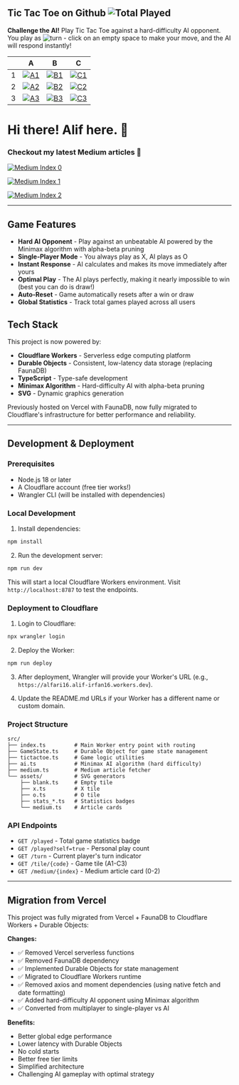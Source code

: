 ## Tic Tac Toe on Github  ![Total Played](https://alfari16.alif-irfan16.workers.dev/played)

**Challenge the AI!** Play Tic Tac Toe against a hard-difficulty AI opponent. You play as ![turn](https://alfari16.alif-irfan16.workers.dev/turn) - click on an empty space to make your move, and the AI will respond instantly!

|     | A                                                                                                          | B                                                                                                          | C                                                                                                          |
| --- | ---------------------------------------------------------------------------------------------------------- | ---------------------------------------------------------------------------------------------------------- | ---------------------------------------------------------------------------------------------------------- |
| 1   | <a href="https://alfari16.alif-irfan16.workers.dev/tile/A1"><img src="https://alfari16.alif-irfan16.workers.dev/tile/A1" alt="A1"></a> | <a href="https://alfari16.alif-irfan16.workers.dev/tile/B1"><img src="https://alfari16.alif-irfan16.workers.dev/tile/B1" alt="B1"></a> | <a href="https://alfari16.alif-irfan16.workers.dev/tile/C1"><img src="https://alfari16.alif-irfan16.workers.dev/tile/C1" alt="C1"></a> |
| 2   | <a href="https://alfari16.alif-irfan16.workers.dev/tile/A2"><img src="https://alfari16.alif-irfan16.workers.dev/tile/A2" alt="A2"></a> | <a href="https://alfari16.alif-irfan16.workers.dev/tile/B2"><img src="https://alfari16.alif-irfan16.workers.dev/tile/B2" alt="B2"></a> | <a href="https://alfari16.alif-irfan16.workers.dev/tile/C2"><img src="https://alfari16.alif-irfan16.workers.dev/tile/C2" alt="C2"></a> |
| 3   | <a href="https://alfari16.alif-irfan16.workers.dev/tile/A3"><img src="https://alfari16.alif-irfan16.workers.dev/tile/A3" alt="A3"></a> | <a href="https://alfari16.alif-irfan16.workers.dev/tile/B3"><img src="https://alfari16.alif-irfan16.workers.dev/tile/B3" alt="B3"></a> | <a href="https://alfari16.alif-irfan16.workers.dev/tile/C3"><img src="https://alfari16.alif-irfan16.workers.dev/tile/C3" alt="C3"></a> |


# Hi there! Alif here. :wave:

### Checkout my latest Medium articles :bookmark_tabs:

<a target="_blank" href="https://alfari16.alif-irfan16.workers.dev/medium/0"><img src="https://alfari16.alif-irfan16.workers.dev/medium/0" alt="Medium Index 0"></a>

<a target="_blank" href="https://alfari16.alif-irfan16.workers.dev/medium/1"><img src="https://alfari16.alif-irfan16.workers.dev/medium/1" alt="Medium Index 1"></a>

<a target="_blank" href="https://alfari16.alif-irfan16.workers.dev/medium/2"><img src="https://alfari16.alif-irfan16.workers.dev/medium/2" alt="Medium Index 2"></a>

---

## Game Features

- **Hard AI Opponent** - Play against an unbeatable AI powered by the Minimax algorithm with alpha-beta pruning
- **Single-Player Mode** - You always play as X, AI plays as O
- **Instant Response** - AI calculates and makes its move immediately after yours
- **Optimal Play** - The AI plays perfectly, making it nearly impossible to win (best you can do is draw!)
- **Auto-Reset** - Game automatically resets after a win or draw
- **Global Statistics** - Track total games played across all users

## Tech Stack

This project is now powered by:
- **Cloudflare Workers** - Serverless edge computing platform
- **Durable Objects** - Consistent, low-latency data storage (replacing FaunaDB)
- **TypeScript** - Type-safe development
- **Minimax Algorithm** - Hard-difficulty AI with alpha-beta pruning
- **SVG** - Dynamic graphics generation

Previously hosted on Vercel with FaunaDB, now fully migrated to Cloudflare's infrastructure for better performance and reliability.

---

## Development & Deployment

### Prerequisites

- Node.js 18 or later
- A Cloudflare account (free tier works!)
- Wrangler CLI (will be installed with dependencies)

### Local Development

1. Install dependencies:
```bash
npm install
```

2. Run the development server:
```bash
npm run dev
```

This will start a local Cloudflare Workers environment. Visit `http://localhost:8787` to test the endpoints.

### Deployment to Cloudflare

1. Login to Cloudflare:
```bash
npx wrangler login
```

2. Deploy the Worker:
```bash
npm run deploy
```

3. After deployment, Wrangler will provide your Worker's URL (e.g., `https://alfari16.alif-irfan16.workers.dev`).

4. Update the README.md URLs if your Worker has a different name or custom domain.

### Project Structure

```
src/
├── index.ts         # Main Worker entry point with routing
├── GameState.ts     # Durable Object for game state management
├── tictactoe.ts     # Game logic utilities
├── ai.ts            # Minimax AI algorithm (hard difficulty)
├── medium.ts        # Medium article fetcher
└── assets/          # SVG generators
    ├── blank.ts     # Empty tile
    ├── x.ts         # X tile
    ├── o.ts         # O tile
    ├── stats_*.ts   # Statistics badges
    └── medium.ts    # Article cards
```

### API Endpoints

- `GET /played` - Total game statistics badge
- `GET /played?self=true` - Personal play count
- `GET /turn` - Current player's turn indicator
- `GET /tile/{code}` - Game tile (A1-C3)
- `GET /medium/{index}` - Medium article card (0-2)

---

## Migration from Vercel

This project was fully migrated from Vercel + FaunaDB to Cloudflare Workers + Durable Objects:

**Changes:**
- ✅ Removed Vercel serverless functions
- ✅ Removed FaunaDB dependency
- ✅ Implemented Durable Objects for state management
- ✅ Migrated to Cloudflare Workers runtime
- ✅ Removed axios and moment dependencies (using native fetch and date formatting)
- ✅ Added hard-difficulty AI opponent using Minimax algorithm
- ✅ Converted from multiplayer to single-player vs AI

**Benefits:**
- Better global edge performance
- Lower latency with Durable Objects
- No cold starts
- Better free tier limits
- Simplified architecture
- Challenging AI gameplay with optimal strategy
